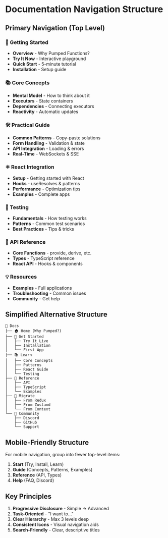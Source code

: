# Documentation Navigation Structure

## Primary Navigation (Top Level)

### 🚀 Getting Started
- **Overview** - Why Pumped Functions?
- **Try It Now** - Interactive playground
- **Quick Start** - 5-minute tutorial  
- **Installation** - Setup guide

### 📚 Core Concepts
- **Mental Model** - How to think about it
- **Executors** - State containers
- **Dependencies** - Connecting executors
- **Reactivity** - Automatic updates

### 🛠️ Practical Guide
- **Common Patterns** - Copy-paste solutions
- **Form Handling** - Validation & state
- **API Integration** - Loading & errors
- **Real-Time** - WebSockets & SSE

### ⚛️ React Integration
- **Setup** - Getting started with React
- **Hooks** - useResolves & patterns
- **Performance** - Optimization tips
- **Examples** - Complete apps

### 🧪 Testing
- **Fundamentals** - How testing works
- **Patterns** - Common test scenarios
- **Best Practices** - Tips & tricks

### 📖 API Reference
- **Core Functions** - provide, derive, etc.
- **Types** - TypeScript reference
- **React API** - Hooks & components

### 💡 Resources
- **Examples** - Full applications
- **Troubleshooting** - Common issues
- **Community** - Get help

## Simplified Alternative Structure

```
📁 Docs
├── 🏠 Home (Why Pumped?)
├── 🚀 Get Started
│   ├── Try It Live
│   ├── Installation
│   └── First App
├── 📚 Learn
│   ├── Core Concepts
│   ├── Patterns
│   ├── React Guide
│   └── Testing
├── 📖 Reference
│   ├── API
│   ├── TypeScript
│   └── Examples
├── 🔄 Migrate
│   ├── From Redux
│   ├── From Zustand
│   └── From Context
└── 💬 Community
    ├── Discord
    ├── GitHub
    └── Support
```

## Mobile-Friendly Structure

For mobile navigation, group into fewer top-level items:

1. **Start** (Try, Install, Learn)
2. **Guide** (Concepts, Patterns, Examples)  
3. **Reference** (API, Types)
4. **Help** (FAQ, Discord)

## Key Principles

1. **Progressive Disclosure** - Simple → Advanced
2. **Task-Oriented** - "I want to..."
3. **Clear Hierarchy** - Max 3 levels deep
4. **Consistent Icons** - Visual navigation aids
5. **Search-Friendly** - Clear, descriptive titles